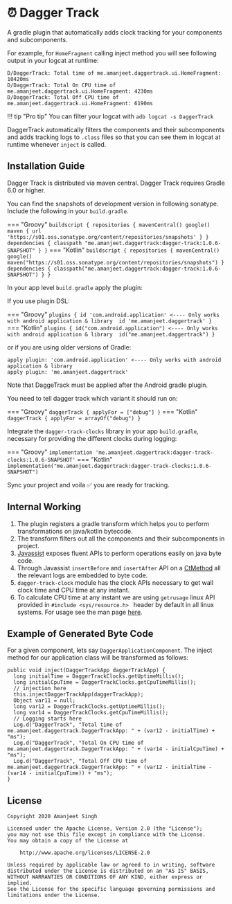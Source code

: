 # ⏰ Dagger Track
A gradle plugin that automatically adds clock tracking for your components and subcomponents.

For example, for `HomeFragment` calling inject method you will see following output in your logcat at runtime:

```
D/DaggerTrack: Total time of me.amanjeet.daggertrack.ui.HomeFragment: 10420ms
D/DaggerTrack: Total On CPU time of me.amanjeet.daggertrack.ui.HomeFragment: 4230ms
D/DaggerTrack: Total Off CPU time of me.amanjeet.daggertrack.ui.HomeFragment: 6190ms
```

!!! tip "Pro tip"
    You can filter your logcat with  `adb logcat -s DaggerTrack`

DaggerTrack automatically filters the components and their subcomponents and adds tracking logs to `.class` files so that you can see them in logcat at runtime whenever `inject` is called.

## Installation Guide

Dagger Track is distributed via maven central. Dagger Track requires Gradle 6.0 or higher.

You can find the snapshots of development version in following sonatype. Include the following in your `build.gradle`.

=== "Groovy"
    ```
    buildscript {
        repositories {
            mavenCentral()
            google()
            maven {
                url 'https://s01.oss.sonatype.org/content/repositories/snapshots'
            }
        }
        dependencies {
            classpath "me.amanjeet.daggertrack:dagger-track:1.0.6-SNAPSHOT"
        }
    }
    ```
=== "Kotlin"
    ```
    buildscript {
        repositories {
            mavenCentral()
            google()
            maven("https://s01.oss.sonatype.org/content/repositories/snapshots")
        }
        dependencies {
            classpath("me.amanjeet.daggertrack:dagger-track:1.0.6-SNAPSHOT")
        }
    }
    ```
    

In your app level `build.gradle` apply the plugin:

If you use plugin DSL:

=== "Groovy"
    ```
    plugins {
        id 'com.android.application' <---- Only works with android application & library 
        id 'me.amanjeet.daggertrack'
    }
    ```
=== "Kotlin"
    ```
    plugins {
        id("com.android.application") <---- Only works with android application & library 
        id("me.amanjeet.daggertrack")
    }
    ```
    

or if you are using older versions of Gradle:

```
apply plugin: 'com.android.application' <---- Only works with android application & library 
apply plugin: 'me.amanjeet.daggertrack'
```
Note that DaggeTrack must be applied after the Android gradle plugin.


You need to tell dagger track which variant it should run on:

=== "Groovy"
    ```
    daggerTrack {
        applyFor = ["debug"]
    }
    ```
=== "Kotlin"
    ```
    daggerTrack {
        applyFor = arrayOf("debug")
    }
    ```    
    
Integrate the `dagger-track-clocks` library in your app `build.gradle`, necessary for providing the different clocks during logging:

=== "Groovy"
    ```
    implementation 'me.amanjeet.daggertrack:dagger-track-clocks:1.0.6-SNAPSHOT'
    ```
=== "Kotlin"
    ```
    implementation("me.amanjeet.daggertrack:dagger-track-clocks:1.0.6-SNAPSHOT")
    ```        

Sync your project and voila ✅ you are ready for tracking.
 
## Internal Working

1. The plugin registers a gradle transform which helps you to perform transformations on java/kotlin bytecode.
2. The transform filters out all the components and their subcomponents in project.
3. [Javassist](https://www.javassist.org/) exposes fluent APIs to perform operations easily on java byte code.
4. Through Javassist `insertBefore` and `insertAfter` API on a [CtMethod](https://www.javassist.org/html/javassist/CtMethod.html) all the relevant logs are embedded to byte code.
5. `dagger-track-clock` module has the clock APIs necessary to get wall clock time and CPU time at any instant.
6. To calculate CPU time at any instant we are using `getrusage` linux API provided in `#include <sys/resource.h> ` header by default in all linux systems. For usage see the man page [here](https://man7.org/linux/man-pages/man2/getrusage.2.html).

## Example of Generated Byte Code

For a given component, lets say `DaggerApplicationComponent`. The inject method for our application class will be transformed as follows:

```
public void inject(DaggerTrackApp daggerTrackApp) {
  long initialTime = DaggerTrackClocks.getUptimeMillis();
  long initialCpuTime = DaggerTrackClocks.getCpuTimeMillis();
  // injection here
  this.injectDaggerTrackApp(daggerTrackApp);
  Object var11 = null;
  long var12 = DaggerTrackClocks.getUptimeMillis();
  long var14 = DaggerTrackClocks.getCpuTimeMillis();
  // Logging starts here
  Log.d("DaggerTrack", "Total time of me.amanjeet.daggertrack.DaggerTrackApp: " + (var12 - initialTime) + "ms");
  Log.d("DaggerTrack", "Total On CPU time of me.amanjeet.daggertrack.DaggerTrackApp: " + (var14 - initialCpuTime) + "ms");
  Log.d("DaggerTrack", "Total Off CPU time of me.amanjeet.daggertrack.DaggerTrackApp: " + (var12 - initialTime - (var14 - initialCpuTime)) + "ms");
}
```

## License

    Copyright 2020 Amanjeet Singh

    Licensed under the Apache License, Version 2.0 (the "License");
    you may not use this file except in compliance with the License.
    You may obtain a copy of the License at

        http://www.apache.org/licenses/LICENSE-2.0

    Unless required by applicable law or agreed to in writing, software
    distributed under the License is distributed on an "AS IS" BASIS,
    WITHOUT WARRANTIES OR CONDITIONS OF ANY KIND, either express or implied.
    See the License for the specific language governing permissions and
    limitations under the License.
